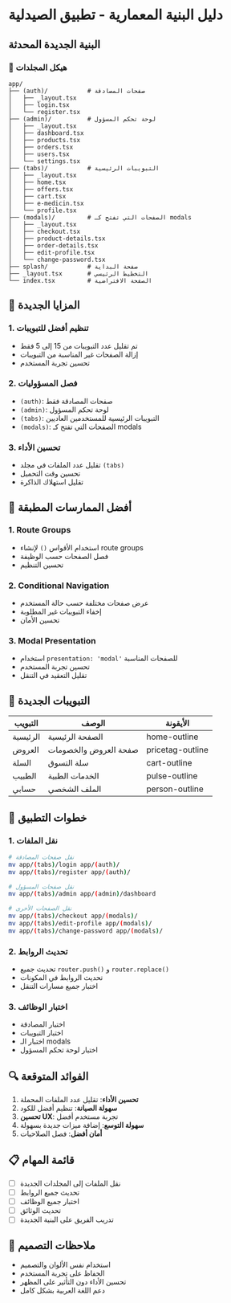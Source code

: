 # دليل البنية المعمارية - تطبيق الصيدلية

## البنية الجديدة المحدثة

### 📁 هيكل المجلدات

```
app/
├── (auth)/           # صفحات المصادقة
│   ├── _layout.tsx
│   ├── login.tsx
│   └── register.tsx
├── (admin)/          # لوحة تحكم المسؤول
│   ├── _layout.tsx
│   ├── dashboard.tsx
│   ├── products.tsx
│   ├── orders.tsx
│   ├── users.tsx
│   └── settings.tsx
├── (tabs)/           # التبويبات الرئيسية
│   ├── _layout.tsx
│   ├── home.tsx
│   ├── offers.tsx
│   ├── cart.tsx
│   ├── e-medicin.tsx
│   └── profile.tsx
├── (modals)/         # الصفحات التي تفتح كـ modals
│   ├── _layout.tsx
│   ├── checkout.tsx
│   ├── product-details.tsx
│   ├── order-details.tsx
│   ├── edit-profile.tsx
│   └── change-password.tsx
├── splash/           # صفحة البداية
├── _layout.tsx       # التخطيط الرئيسي
└── index.tsx         # الصفحة الافتراضية
```

## 🎯 المزايا الجديدة

### 1. **تنظيم أفضل للتبويبات**
- تم تقليل عدد التبويبات من 15 إلى 5 فقط
- إزالة الصفحات غير المناسبة من التبويبات
- تحسين تجربة المستخدم

### 2. **فصل المسؤوليات**
- `(auth)`: صفحات المصادقة فقط
- `(admin)`: لوحة تحكم المسؤول
- `(tabs)`: التبويبات الرئيسية للمستخدمين العاديين
- `(modals)`: الصفحات التي تفتح كـ modals

### 3. **تحسين الأداء**
- تقليل عدد الملفات في مجلد `(tabs)`
- تحسين وقت التحميل
- تقليل استهلاك الذاكرة

## 🔧 أفضل الممارسات المطبقة

### 1. **Route Groups**
- استخدام الأقواس `()` لإنشاء route groups
- فصل الصفحات حسب الوظيفة
- تحسين التنظيم

### 2. **Conditional Navigation**
- عرض صفحات مختلفة حسب حالة المستخدم
- إخفاء التبويبات غير المطلوبة
- تحسين الأمان

### 3. **Modal Presentation**
- استخدام `presentation: 'modal'` للصفحات المناسبة
- تحسين تجربة المستخدم
- تقليل التعقيد في التنقل

## 📱 التبويبات الجديدة

| التبويب | الوصف | الأيقونة |
|---------|-------|----------|
| الرئيسية | الصفحة الرئيسية | home-outline |
| العروض | صفحة العروض والخصومات | pricetag-outline |
| السلة | سلة التسوق | cart-outline |
| الطبيب | الخدمات الطبية | pulse-outline |
| حسابي | الملف الشخصي | person-outline |

## 🚀 خطوات التطبيق

### 1. **نقل الملفات**
```bash
# نقل صفحات المصادقة
mv app/(tabs)/login app/(auth)/
mv app/(tabs)/register app/(auth)/

# نقل صفحات المسؤول
mv app/(tabs)/admin app/(admin)/dashboard

# نقل الصفحات الأخرى
mv app/(tabs)/checkout app/(modals)/
mv app/(tabs)/edit-profile app/(modals)/
mv app/(tabs)/change-password app/(modals)/
```

### 2. **تحديث الروابط**
- تحديث جميع `router.push()` و `router.replace()`
- تحديث الروابط في المكونات
- اختبار جميع مسارات التنقل

### 3. **اختبار الوظائف**
- اختبار المصادقة
- اختبار التبويبات
- اختبار الـ modals
- اختبار لوحة تحكم المسؤول

## 🔍 الفوائد المتوقعة

1. **تحسين الأداء**: تقليل عدد الملفات المحملة
2. **سهولة الصيانة**: تنظيم أفضل للكود
3. **تحسين UX**: تجربة مستخدم أفضل
4. **سهولة التوسع**: إضافة ميزات جديدة بسهولة
5. **أمان أفضل**: فصل الصلاحيات

## 📋 قائمة المهام

- [ ] نقل الملفات إلى المجلدات الجديدة
- [ ] تحديث جميع الروابط
- [ ] اختبار جميع الوظائف
- [ ] تحديث الوثائق
- [ ] تدريب الفريق على البنية الجديدة

## 🎨 ملاحظات التصميم

- استخدام نفس الألوان والتصميم
- الحفاظ على تجربة المستخدم
- تحسين الأداء دون التأثير على المظهر
- دعم اللغة العربية بشكل كامل 